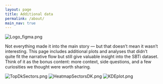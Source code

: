```yaml
---
layout: page
title: Additional data
permalink: /about/
main_nav: true
---
```


![Logo_figma.png](../assets/Logo_figma.png)


Not everything made it into the main story — but that doesn’t mean it wasn’t interesting.
This page includes additional plots and analyses that didn’t quite fit the narrative flow but still give valuable insight into the SBTi dataset.
Think of it as the bonus content: more context, side questions, and a few curiosities we thought were worth sharing.


![TopDkSectors.png](../assets/images/AdditionalPlots/TopDkSectors.png)
![HeatmapSectorsDK.png](../assets/images/AdditionalPlots/HeatmapSectorsDK.png)
![KDEplot.png](../assets/images/AdditionalPlots/KDEplot.png)

